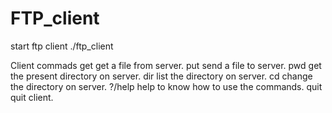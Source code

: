 # FTP_client


start ftp client
./ftp_client <host> <port>

Client commads
get     get a file from server.
put     send a file to server.
pwd     get the present directory on server.
dir     list the directory on server.
cd      change the directory on server.
?/help  help to know how to use the commands.
quit    quit client.
